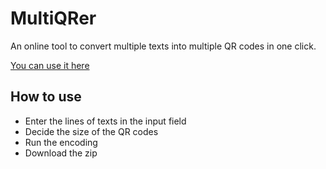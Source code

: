 # MultiQRer

An online tool to convert multiple texts into multiple QR codes in one click.

[You can use it here](https://totoshampoin.github.io/QRMultiMaker/)

## How to use

- Enter the lines of texts in the input field
- Decide the size of the QR codes
- Run the encoding
- Download the zip
